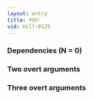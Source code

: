 ```yaml
---
layout: entry
title: མཁྲང་
vid: Hill:0125
---
```

### Dependencies (N = 0)


### Two overt arguments


### Three overt arguments
